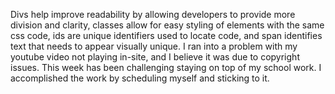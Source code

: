 Divs help improve readability by allowing developers to provide more division and clarity, classes allow for easy styling of elements with the same css code, ids are unique identifiers used to locate code, and span identifies text that needs to appear visually unique.
I ran into a problem with my youtube video not playing in-site, and I believe it was due to copyright issues.
This week has been challenging staying on top of my school work. I accomplished the work by scheduling myself and sticking to it.
